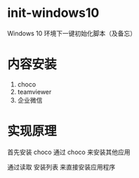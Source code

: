 # init-windows10
Windows 10 环境下一键初始化脚本（及备忘）

# 内容安装

1. choco
2. teamviewer
3. 企业微信


# 实现原理

首先安装 choco
通过 choco 来安装其他应用

通过读取 安装列表 来直接安装应用程序
